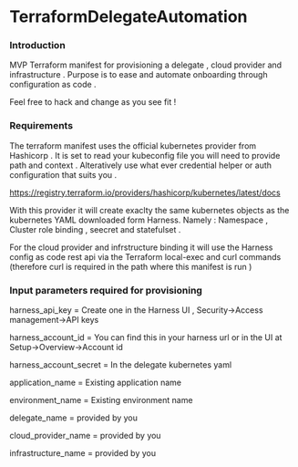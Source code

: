 # TerraformDelegateAutomation

### Introduction 
MVP Terraform manifest for provisioning a delegate , cloud provider and infrastructure .
Purpose is to ease and automate onboarding through configuration as code .

Feel free to hack and change as you see fit !


### Requirements 

The terraform manifest uses the official kubernetes provider from Hashicorp . It is set to read your kubeconfig file 
you will need to provide path and context . Alteratively use what ever credential helper or auth configuration that suits you .

https://registry.terraform.io/providers/hashicorp/kubernetes/latest/docs

With this provider it will create exaclty the same kubernetes objects as the kubernetes YAML downloaded form Harness.
Namely : Namespace , Cluster role binding , seecret and statefulset .

For the cloud provider and infrstructure binding it will use the Harness config as code rest api via the Terraform local-exec and curl commands 
(therefore curl is required in the path where this manifest is run )

### Input parameters required for provisioning 

harness_api_key = Create one in the Harness UI , Security->Access management->API keys 

harness_account_id = You can find this in your harness url or in the UI at Setup->Overview->Account id 

harness_account_secret = In the delegate kubernetes yaml 

application_name = Existing application name 

environment_name = Existing environment name

delegate_name = provided by you 

cloud_provider_name = provided by you

infrastructure_name = provided by you


